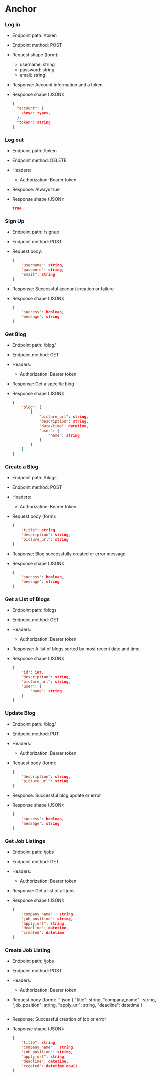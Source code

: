 # Anchor


### Log in

* Endpoint path: /token
* Endpoint method: POST

* Request shape (form):
  * username: string
  * password: string
  * email: string

* Response: Account information and a token
* Response shape (JSON):
    ```json
    {
      "account": {
        «key»: type»,
      },
      "token": string
    }
    ```

### Log out

* Endpoint path: /token
* Endpoint method: DELETE

* Headers:
  * Authorization: Bearer token

* Response: Always true
* Response shape (JSON):
    ```json
    true
    ```

### Sign Up

* Endpoint path: /signup
* Endpoint method: POST

* Request body:
    ```json
    {
        "username": string,
        "password": string,
        "email": string
    }
    ```

* Response: Successful account creation or failure
* Response shape (JSON):
    ```json
    {
        "success": boolean,
        "message": string
    }
    ```


### Get Blog

* Endpoint path: /blog/<id>
* Endpoint method: GET


* Headers:
  * Authorization: Bearer token

* Response: Get a specific blog
* Response shape (JSON):
    ```json
    {
        "blog": [
            {
                "picture_url": string,
                "description": string,
                "date/time": datetime,
                "user": {
                    "name": string
                }
            }
        ]
    }
    ```

### Create a Blog

* Endpoint path: /blogs
* Endpoint method: POST

* Headers:
  * Authorization: Bearer token

* Request body (form):
    ```json
    {
        "title": string,
        "description": string,
        "picture_url": string
    }
    ```

* Response: Blog successfully created or error message
* Response shape (JSON):
    ```json
    {
        "success": boolean,
        "message": string
    }
    ```

### Get a List of Blogs

* Endpoint path: /blogs
* Endpoint method: GET


* Headers:
  * Authorization: Bearer token


* Response: A list of blogs sorted by most recent date and time
* Response shape (JSON):
    ```json
    {
        "id": int,
        "description": string,
        "picture_url": string,
        "user": {
            "name": string
        }
    }
    ```

### Update Blog

* Endpoint path: /blog/<id>
* Endpoint method: PUT


* Headers:
  * Authorization: Bearer token

* Request body (form):
    ```json
    {
        "description": string,
        "picture_url": string
    }
    ```

* Response: Successful blog update or error
* Response shape (JSON):
    ```json
    {
        "success": boolean,
        "message": string
    }
    ```

### Get Job Listings

* Endpoint path: /jobs
* Endpoint method: GET


* Headers:
  * Authorization: Bearer token


* Response: Get a list of all jobs
* Response shape (JSON):
    ```json
    {
        "company_name" : string,
        "job_position": string,
        "apply_url": string,
        "deadline": datetime,
        "created": datetime
    }
    ```

### Create Job Listing

* Endpoint path: /jobs
* Endpoint method: POST

* Headers:
  * Authorization: Bearer token

* Request body (form):
      ```json
    {
        "title": string,
        "company_name" : string,
        "job_position": string,
        "apply_url": string,
        "deadline": datetime
    }
    ```
* Response: Successful creation of job or error
* Response shape (JSON):
    ```json
    {
        "title": string,
        "company_name" : string,
        "job_position": string,
        "apply_url": string,
        "deadline": datetime,
        "created": datetime.now()
    }
    ```
